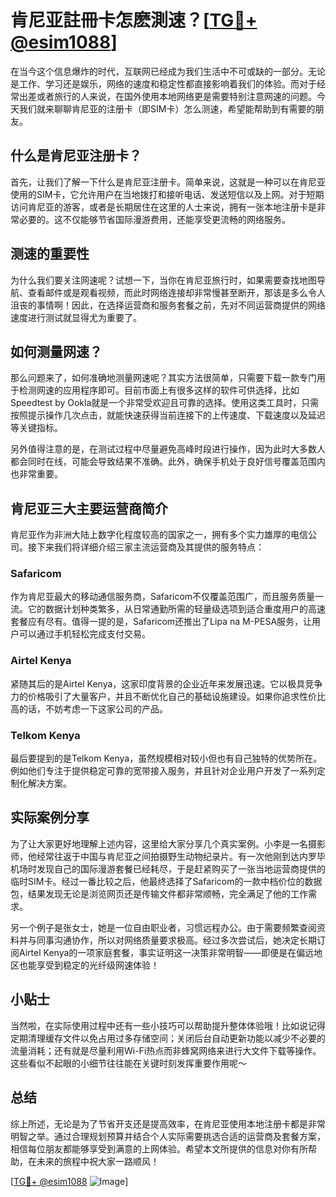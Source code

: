 # 肯尼亚註冊卡怎麽測速？[[TG💪+ @esim1088](https://t.me/s/esim1088)]

在当今这个信息爆炸的时代，互联网已经成为我们生活中不可或缺的一部分。无论是工作、学习还是娱乐，网络的速度和稳定性都直接影响着我们的体验。而对于经常出差或者旅行的人来说，在国外使用本地网络更是需要特别注意网速的问题。今天我们就来聊聊肯尼亚的注册卡（即SIM卡）怎么测速，希望能帮助到有需要的朋友。

## 什么是肯尼亚注册卡？

首先，让我们了解一下什么是肯尼亚注册卡。简单来说，这就是一种可以在肯尼亚使用的SIM卡，它允许用户在当地拨打和接听电话、发送短信以及上网。对于短期访问肯尼亚的游客，或者是长期居住在这里的人士来说，拥有一张本地注册卡是非常必要的。这不仅能够节省国际漫游费用，还能享受更流畅的网络服务。

## 测速的重要性

为什么我们要关注网速呢？试想一下，当你在肯尼亚旅行时，如果需要查找地图导航、查看邮件或是观看视频，而此时网络连接却非常慢甚至断开，那该是多么令人沮丧的事情啊！因此，在选择运营商和服务套餐之前，先对不同运营商提供的网络速度进行测试就显得尤为重要了。

## 如何测量网速？

那么问题来了，如何准确地测量网速呢？其实方法很简单，只需要下载一款专门用于检测网速的应用程序即可。目前市面上有很多这样的软件可供选择，比如Speedtest by Ookla就是一个非常受欢迎且可靠的选择。使用这类工具时，只需按照提示操作几次点击，就能快速获得当前连接下的上传速度、下载速度以及延迟等关键指标。

另外值得注意的是，在测试过程中尽量避免高峰时段进行操作，因为此时大多数人都会同时在线，可能会导致结果不准确。此外，确保手机处于良好信号覆盖范围内也非常重要。

## 肯尼亚三大主要运营商简介

肯尼亚作为非洲大陆上数字化程度较高的国家之一，拥有多个实力雄厚的电信公司。接下来我们将详细介绍三家主流运营商及其提供的服务特点：

### Safaricom

作为肯尼亚最大的移动通信服务商，Safaricom不仅覆盖范围广，而且服务质量一流。它的数据计划种类繁多，从日常通勤所需的轻量级选项到适合重度用户的高速套餐应有尽有。值得一提的是，Safaricom还推出了Lipa na M-PESA服务，让用户可以通过手机轻松完成支付交易。

### Airtel Kenya

紧随其后的是Airtel Kenya，这家印度背景的企业近年来发展迅速。它以极具竞争力的价格吸引了大量客户，并且不断优化自己的基础设施建设。如果你追求性价比高的话，不妨考虑一下这家公司的产品。

### Telkom Kenya

最后要提到的是Telkom Kenya，虽然规模相对较小但也有自己独特的优势所在。例如他们专注于提供稳定可靠的宽带接入服务，并且针对企业用户开发了一系列定制化解决方案。

## 实际案例分享

为了让大家更好地理解上述内容，这里给大家分享几个真实案例。小李是一名摄影师，他经常往返于中国与肯尼亚之间拍摄野生动物纪录片。有一次他刚到达内罗毕机场时发现自己的国际漫游套餐已经耗尽，于是赶紧购买了一张当地运营商提供的临时SIM卡。经过一番比较之后，他最终选择了Safaricom的一款中档价位的数据包，结果发现无论是浏览网页还是传输文件都非常顺畅，完全满足了他的工作需求。

另一个例子是张女士，她是一位自由职业者，习惯远程办公。由于需要频繁查阅资料并与同事沟通协作，所以对网络质量要求极高。经过多次尝试后，她决定长期订阅Airtel Kenya的一项家庭套餐，事实证明这一决策非常明智——即便是在偏远地区也能享受到稳定的光纤级网速体验！

## 小贴士

当然啦，在实际使用过程中还有一些小技巧可以帮助提升整体体验哦！比如说记得定期清理缓存文件以免占用过多存储空间；关闭后台自动更新功能以减少不必要的流量消耗；还有就是尽量利用Wi-Fi热点而非蜂窝网络来进行大文件下载等操作。这些看似不起眼的小细节往往能在关键时刻发挥重要作用呢～

## 总结

综上所述，无论是为了节省开支还是提高效率，在肯尼亚使用本地注册卡都是非常明智之举。通过合理规划预算并结合个人实际需要挑选合适的运营商及套餐方案，相信每位朋友都能够享受到满意的上网体验。希望本文所提供的信息对你有所帮助，在未来的旅程中祝大家一路顺风！

[[TG💪+ @esim1088](https://t.me/s/esim1088) ![Image](https://i.postimg.cc/4NQfJmqS/Snipaste-2025-05-13-00-14-12.png)]